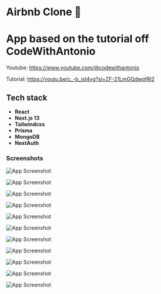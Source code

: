 
# Airbnb Clone 👾

# App based on the tutorial off CodeWithAntonio

Youtube: https://www.youtube.com/@codewithantonio

Tutorial: https://youtu.be/c_-b_isI4vg?si=ZF-21LmGQdwqfRl2

## Tech stack

- **React**
- **Next.js 13**
- **Tailwindcss**
- **Prisma**
- **MongoDB**
- **NextAuth**


### Screenshots

![App Screenshot](https://raw.githubusercontent.com/RiP3rQ/Airbnb-clone-Nextjs-/main/screenshots/airbnb1.PNG)

![App Screenshot](https://raw.githubusercontent.com/RiP3rQ/Airbnb-clone-Nextjs-/main/screenshots/airbnb11.PNG)

![App Screenshot](https://raw.githubusercontent.com/RiP3rQ/Airbnb-clone-Nextjs-/main/screenshots/airbnb2.PNG)

![App Screenshot](https://raw.githubusercontent.com/RiP3rQ/Airbnb-clone-Nextjs-/main/screenshots/airbnb3.PNG)

![App Screenshot](https://raw.githubusercontent.com/RiP3rQ/Airbnb-clone-Nextjs-/main/screenshots/airbnb4.PNG)

![App Screenshot](https://raw.githubusercontent.com/RiP3rQ/Airbnb-clone-Nextjs-/main/screenshots/airbnb5.PNG)

![App Screenshot](https://raw.githubusercontent.com/RiP3rQ/Airbnb-clone-Nextjs-/main/screenshots/airbnb6.PNG)

![App Screenshot](https://raw.githubusercontent.com/RiP3rQ/Airbnb-clone-Nextjs-/main/screenshots/airbnb7.PNG)

![App Screenshot](https://raw.githubusercontent.com/RiP3rQ/Airbnb-clone-Nextjs-/main/screenshots/airbnb8.PNG)

![App Screenshot](https://raw.githubusercontent.com/RiP3rQ/Airbnb-clone-Nextjs-/main/screenshots/airbnb9.PNG)

![App Screenshot](https://raw.githubusercontent.com/RiP3rQ/Airbnb-clone-Nextjs-/main/screenshots/airbnb10.PNG)





